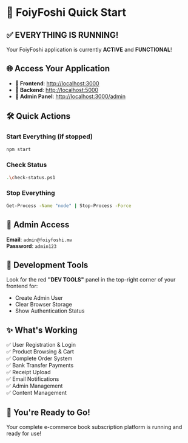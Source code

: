 # 🚀 FoiyFoshi Quick Start

## ✅ EVERYTHING IS RUNNING!

Your FoiyFoshi application is currently **ACTIVE** and **FUNCTIONAL**!

## 🌐 Access Your Application

- **🎨 Frontend**: [http://localhost:3000](http://localhost:3000)
- **🔧 Backend**: [http://localhost:5000](http://localhost:5000)  
- **👑 Admin Panel**: [http://localhost:3000/admin](http://localhost:3000/admin)

## 🛠️ Quick Actions

### Start Everything (if stopped)
```bash
npm start
```

### Check Status
```bash
.\check-status.ps1
```

### Stop Everything
```bash
Get-Process -Name "node" | Stop-Process -Force
```

## 🔑 Admin Access

**Email**: `admin@foiyfoshi.mv`  
**Password**: `admin123`

## 🎯 Development Tools

Look for the red **"DEV TOOLS"** panel in the top-right corner of your frontend for:
- Create Admin User
- Clear Browser Storage  
- Show Authentication Status

## ✨ What's Working

✅ User Registration & Login  
✅ Product Browsing & Cart  
✅ Complete Order System  
✅ Bank Transfer Payments  
✅ Receipt Upload  
✅ Email Notifications  
✅ Admin Management  
✅ Content Management  

## 🎉 You're Ready to Go!

Your complete e-commerce book subscription platform is running and ready for use! 